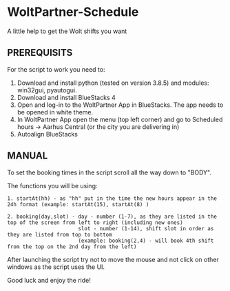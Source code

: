 # WoltPartner-Schedule
A little help to get the Wolt shifts you want


<h2>PREREQUISITS</h2>

For the script to work you need to:
  1. Download and install python (tested on version 3.8.5) and modules: win32gui, pyautogui.
  2. Download and install BlueStacks 4
  3. Open and log-in to the WoltPartner App in BlueStacks. The app needs to be opened in white theme.
  4. In WoltPartner App open the menu (top left corner) and go to Scheduled hours -> Aarhus Central (or the city you are delivering in)
  5. Autoalign BlueStacks
  
  
<h2>MANUAL</h2>

  To set the booking times in the script scroll all the way down to "BODY".
  
  The functions you will be using:
    
    1. startAt(hh) - as "hh" put in the time the new hours appear in the 24h format (example: startAt(15), startAt(8) )
    
    2. booking(day,slot) - day - number (1-7), as they are listed in the top of the screen from left to right (including new ones)
                           slot - number (1-14), shift slot in order as they are listed from top to bottom
                           (example: booking(2,4) - will book 4th shift from the top on the 2nd day from the left)
                           
  After launching the script try not to move the mouse and not click on other windows as the script uses the UI.
  
  
  
  Good luck and enjoy the ride!
